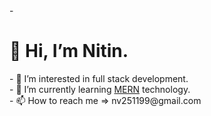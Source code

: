 <html>
  -<h1> 👋 Hi, I’m Nitin.</h2>
- 👀 I’m interested in full stack development.<br>
  - 🌱 I’m currently learning <a href="https://www.geeksforgeeks.org/mern-stack/">MERN</a> technology.<br>
- 📫 How to reach me => nv251199@gmail.com<br>
</html>
<!---
nitin251199/nitin251199 is a ✨ special ✨ repository because its `README.md` (this file) appears on your GitHub profile.
You can click the Preview link to take a look at your changes.
--->
